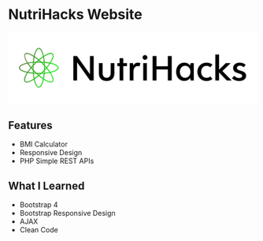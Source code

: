 # NutriHacks Website
![NutriHacks](./img/cover-crop.png)

## Features
- BMI Calculator
- Responsive Design
- PHP Simple REST APIs

## What I Learned
- Bootstrap 4 
- Bootstrap Responsive Design
- AJAX
- Clean Code
